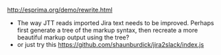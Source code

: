 http://esprima.org/demo/rewrite.html
* The way JTT reads imported Jira text needs to be improved. Perhaps first generate a tree of the markup syntax, then recreate a more beautiful markup output using the tree? 
* or just try this https://github.com/shaunburdick/jira2slack/index.js
